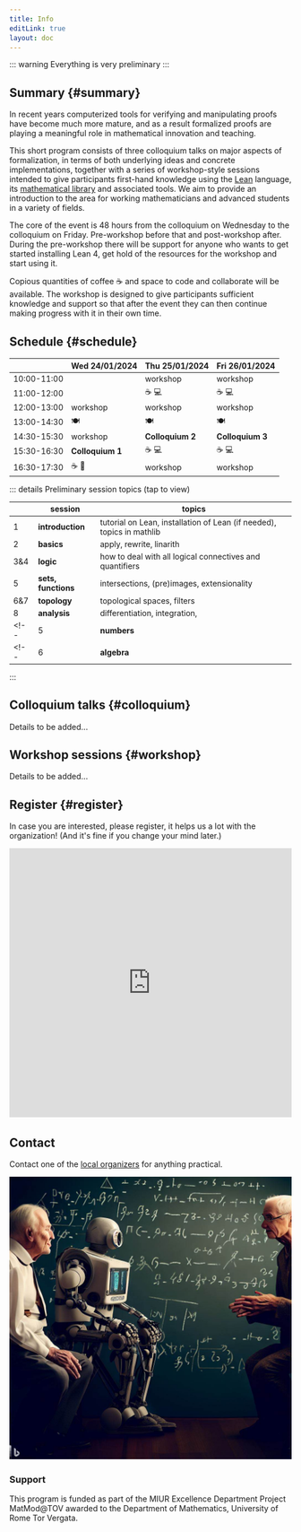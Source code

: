 ```yaml
---
title: Info
editLink: true
layout: doc
---
```



::: warning
Everything is very preliminary
:::

## Summary {#summary}

In recent years computerized tools for verifying and manipulating proofs have become much more mature, and as a result formalized proofs are playing a meaningful role in mathematical innovation and teaching.

This short program consists of three colloquium talks on major aspects of formalization, in terms of both underlying ideas and concrete implementations, together with a series of workshop-style sessions intended to give participants first-hand knowledge using the [Lean](https://leanprover.github.io/) language, its [mathematical library](https://leanprover-community.github.io/index.html) and associated tools.
We aim to provide an introduction to the area for working mathematicians and advanced students in a variety of fields.

The core of the event is 48 hours from the colloquium on Wednesday to the colloquium on Friday. Pre-workshop before that and post-workshop after. During the pre-workshop there will be support for anyone who wants to get started installing Lean 4, get hold of the resources for the workshop and start using it.

Copious quantities of coffee ☕ and space to code and collaborate will be available.
The workshop is designed to give participants sufficient knowledge and support so that after the event they can then continue making progress with it in their own time.


## Schedule {#schedule}

|             | Wed 24/01/2024   | Thu 25/01/2024   | Fri 26/01/2024    |
| :---------: | :--------------- | :--------------- | :---------------- |
| 10:00-11:00 |                  | workshop         | workshop          |
| 11:00-12:00 |                  | ☕ 💻              | ☕ 💻               |
| 12:00-13:00 | workshop         | workshop         | workshop          |
| 13:00-14:30 | 🍽️               | 🍽️               | 🍽️                |
| 14:30-15:30 | workshop         | **Colloquium 2** | **Colloquium 3**  |
| 15:30-16:30 | **Colloquium 1** | ☕ 💻              | ☕ 💻               |
| 16:30-17:30 | ☕ 🍷              | workshop         | workshop          |

::: details Preliminary session topics (tap to view)

|     | session             | topics                                                                       |
| --- | ------------------- | ---------------------------------------------------------------------------- |
| 1   | **introduction**    | tutorial on Lean, installation of Lean (if needed), topics in mathlib        |
| 2   | **basics**          | apply, rewrite, linarith                                                     |
| 3&4 | **logic**           | how to deal with all logical connectives and quantifiers                     |
| 5   | **sets, functions** | intersections, (pre)images, extensionality                                   |
| 6&7 | **topology**        | topological spaces, filters                                                  |
| 8   | **analysis**        | differentiation, integration,                                                |
<!-- | 5   | **numbers**         | how to work with the numbers in `ℕ`, `ℤ`, `ℚ`, `ℝ`, `ℂ` and relevant tactics | -->
<!-- | 6   | **algebra**         | groups, rings, fields, linear algebra                                        | -->

:::

<!-- ## Speakers / Scientific organizers {#speakers}

These are the ones who actually organised the event and made it happen.

- Speaker A
- Speaker B
- Speaker C -->
<!--
## Local organizers
- Oliver Butterley
- Rafael Greenblatt
- Marco Lenci
- Yoh Tanimoto -->

## Colloquium talks {#colloquium}

Details to be added...


## Workshop sessions {#workshop}

Details to be added...


## Register {#register}

In case you are interested, please register, it helps us a lot with the organization! (And it's fine if you change your mind later.)

<iframe width="640px" height="480px" src="https://forms.office.com/e/6ypp7fTrK2?embed=true" frameborder="0" marginwidth="0" marginheight="0" style="border: none; max-width:100%; max-height:100vh" allowfullscreen webkitallowfullscreen mozallowfullscreen msallowfullscreen> </iframe>

## Contact

Contact one of the [local organizers](/team) for anything practical.

![Discussing maths together](images/discuss.jpeg)

### Support

This program is funded as part of the MIUR Excellence Department Project MatMod@TOV awarded to the Department of Mathematics, University of Rome Tor Vergata.
